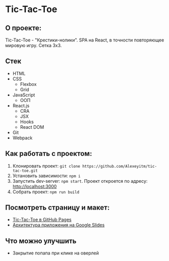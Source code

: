 # Tic-Tac-Toe

## О проекте:

Tic-Tac-Toe - "Крестики-нолики". SPA на React, в точности повторяющее мировую игру. Сетка 3x3.

## Стек

* HTML
* CSS
    * Flexbox
    * Grid
* JavaScript
    * ООП
* React.js
  * CRA
  * JSX
  * Hooks
  * React DOM
* Git
* Webpack

## Как работать с проектом:

1. Клонировать проект:
   `git clone https://github.com/Alexeyitm/tic-tac-toe.git`
2. Установить зависимости:
   `npm i`
3. Запустить dev-server:
   `npm start`. Проект откроется по адресу: [http://localhost:3000](http://localhost:3000)
4. Собрать проект:
   `npm run build`

## Посмотреть страницу и макет:

* [Tic-Tac-Toe в GitHub Pages](https://alexeyitm.github.io/tic-tac-toe/)
* [Архитектура приложения на Google Slides](https://docs.google.com/presentation/d/1C1S9CoHG4WXQByYmRjfQRFmNkLCSqS4Tx8FsrzMKJ5M/edit#slide=id.p)

## Что можно улучшить

* Закрытие попапа при клике на оверлей